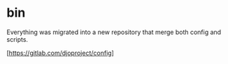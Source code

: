 # bin

Everything was migrated into a new repository that merge both config and scripts.

[https://gitlab.com/djoproject/config]
